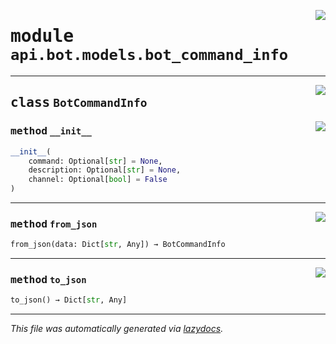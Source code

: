 <!-- markdownlint-disable -->

<a href="../../../src/switch/api/bot/models/bot_command_info.py#L0"><img align="right" src="https://img.shields.io/badge/-source-cccccc?style=flat-square"/></a>

# <kbd>module</kbd> `api.bot.models.bot_command_info`






---

<a href="../../../src/switch/api/bot/models/bot_command_info.py#L6"><img align="right" src="https://img.shields.io/badge/-source-cccccc?style=flat-square"/></a>

## <kbd>class</kbd> `BotCommandInfo`




<a href="../../../src/switch/api/bot/models/bot_command_info.py#L7"><img align="right" src="https://img.shields.io/badge/-source-cccccc?style=flat-square"/></a>

### <kbd>method</kbd> `__init__`

```python
__init__(
    command: Optional[str] = None,
    description: Optional[str] = None,
    channel: Optional[bool] = False
)
```








---

<a href="../../../src/switch/api/bot/models/bot_command_info.py#L18"><img align="right" src="https://img.shields.io/badge/-source-cccccc?style=flat-square"/></a>

### <kbd>method</kbd> `from_json`

```python
from_json(data: Dict[str, Any]) → BotCommandInfo
```





---

<a href="../../../src/switch/api/bot/models/bot_command_info.py#L26"><img align="right" src="https://img.shields.io/badge/-source-cccccc?style=flat-square"/></a>

### <kbd>method</kbd> `to_json`

```python
to_json() → Dict[str, Any]
```








---

_This file was automatically generated via [lazydocs](https://github.com/ml-tooling/lazydocs)._
